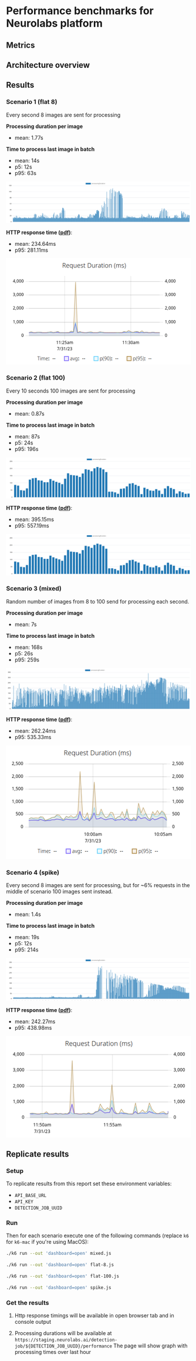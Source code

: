 # Performance benchmarks for Neurolabs platform


## Metrics


## Architecture overview


## Results

### Scenario 1 (flat 8)
Every second 8 images are sent for processing

**Processing duration per image**

* mean: 1.77s

**Time to process last image in batch**

* mean: 14s
* p5: 12s
* p95: 63s

![Processing timings](results/flat-8-processing.png)

**HTTP response time ([pdf](results/flat-8.pdf))**:

* mean: 234.64ms
* p95: 281.11ms

![Requests timings](results/flat-8-requests.png)


### Scenario 2 (flat 100)
Every 10 seconds 100 images are sent for processing


**Processing duration per image**

* mean: 0.87s

**Time to process last image in batch**

* mean: 87s
* p5: 24s
* p95: 196s


![Processing timings](results/flat-100-processing.png)

**HTTP response time ([pdf](results/flat-100.pdf))**:

* mean: 395.15ms
* p95: 557.19ms

![Requests timings](results/flat-100-requests.png)


### Scenario 3 (mixed)
Random number of images from 8 to 100 send for processing each second.

**Processing duration per image**

* mean: 7s

**Time to process last image in batch**

* mean: 168s
* p5: 26s
* p95: 259s

![Processing timings](results/mixed-processing.png)

**HTTP response time ([pdf](results/mixed.pdf))**:

* mean: 262.24ms
* p95: 535.33ms

![Requests timings](results/mixed-requests.png)


### Scenario 4 (spike)
Every second 8 images are sent for processing, but for ~6% requests in the middle of scenario 100 images sent instead.


**Processing duration per image**

* mean: 1.4s

**Time to process last image in batch**

* mean: 19s
* p5: 12s
* p95: 214s

![Processing timings](results/spike-processing.png)

**HTTP response time ([pdf](results/spike.pdf))**:

* mean: 242.27ms
* p95: 438.98ms

![Requests timings](results/spike-requests.png)



## Replicate results

### Setup

To replicate results from this report set these environment variables:

* `API_BASE_URL`
* `API_KEY`
* `DETECTION_JOB_UUID`

### Run

Then for each scenario execute one of the following commands (replace `k6` for `k6-mac` if you're using MacOS):

```bash
./k6 run --out 'dashboard=open' mixed.js
```

```bash
./k6 run --out 'dashboard=open' flat-8.js
```

```bash
./k6 run --out 'dashboard=open' flat-100.js
```

```bash
./k6 run --out 'dashboard=open' spike.js
```

### Get the results

1. Http response timings will be available in open browser tab and in console output

2. Processing durations will be available at `https://staging.neurolabs.ai/detection-job/${DETECTION_JOB_UUID}/performance`
The page will show graph with processing times over last hour
